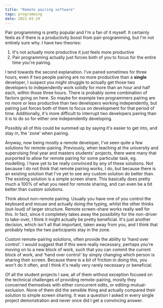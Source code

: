 ```yaml
---
title: "Remote pairing software"
tags: programming
date: 2021-03-29
---
```


Pair programming is pretty popular and I'm a fan of it myself. It certainly feels as if there is a productivity boost from pair-programming, but I'm not entirely sure why. I have two theories:

1. It's not actually more productive it just feels more productive
2. Pair programming actually just forces both of you to focus for the entire time you're pairing.

I tend towards the second explanation. I've paired sometimes for three hours, even if two people pairing are no more productive than a **single** developer, I suspect you might struggle to actually get those two developers to independently work solidly for more than an hour and half each, within those three hours. There is probably some combination of factors going on here. So maybe for example two programmers pairing are no more or less productive than two developers working independently, but pairing just forces both of them to focus on development for that period of time. Additionally, it's more difficult to interrupt two developers pairing than it is to do so for either one independently developing.

Possibly all of this could be summed up by saying it's easier to get into, and stay in, the 'zone' when pairing.


Anyway, now being mostly a remote developer, I've seen quite a few solutions for remote-pairing. Previously, when teaching at the university and supervising final year and masters students' projects, there were many that purported to allow for remote pairing for some particular task, eg. modelling. I have yet to be really convinced by any of these solutions. Not because I do not think that remote pairing works, I do, but because there is an existing solution that I've yet to see any custom solution do better than. The existing solution is a simple screen share. This basically does pretty much a 100% of what you need for remote sharing, and can even be a bit better than custom solutions.

Think about non-remote pairing. Usually you have one of you control the keyboard and mouse and actually doing the typing, whilst the other thinks (out-loud) of larger structure. Remote screen-share works really well for this. In fact, since it completely takes away the possibility for the non-driver to take-over, I think it might actually be pretty beneficial. It's just another decision, which isn't all that important, taken away from you, and I think that probably helps the two participants stay in the zone.

Custom remote-pairing solutions, often provide the ability to 'hand over control'. I would suggest that if this were really necessary, perhaps you're moving on to a new block of work, such that you can commit the current block of work, and 'hand over control' by simply changing which person is sharing their screen. Because there is a *bit* of friction in doing this, you won't do it often, and I think it's really very rarely necessary or beneficial.

Of all the student projects I saw, all of them without exception focused on the technical challenges of providing remote-pairing, mostly they concerned themselves with either concurrent edits, or editing-mutual-exclusion. None of them did the sensible thing and actually compared their solution to simple screen sharing. It was a question I asked in every single project demonstration and never once did I get a convincing answer.
